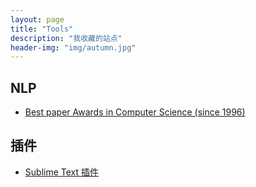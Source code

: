 ```yaml
---
layout: page
title: "Tools"
description: "我收藏的站点"
header-img: "img/autumn.jpg"
---
```


## NLP
- [Best paper Awards in Computer Science (since 1996)](http://jeffhuang.com/best_paper_awards.html)

## 插件
- [Sublime Text 插件](https://www.scislab.com/zh-hans/blog/sublime-text-te-se-cha-jian-tui-jian-gua-yong-ren-qun-python-java/)



